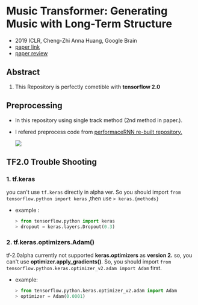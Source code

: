# Music Transformer: Generating Music with Long-Term Structure

- 2019 ICLR, Cheng-Zhi Anna Huang, Google Brain
- [paper link](https://arxiv.org/abs/1809.04281) 
- [paper review](https://github.com/SSUHan/PaparReviews/issues/13)

## Abstract

1. This Repository is perfectly cometible with **tensorflow 2.0**

## Preprocessing

* In this repository using single track method (2nd method in paper.).

* I refered preprocess code from [performaceRNN re-built repository.](https://github.com/djosix/Performance-RNN-PyTorch) 

  ![](https://user-images.githubusercontent.com/11185336/51083282-cddfc300-175a-11e9-9341-4a9042b17c19.png)



## TF2.0 Trouble Shooting

### 1. tf.keras

 you can't use `tf.keras` directly in alpha ver. So you should import `from tensorflow.python import keras` ,then use `> keras.{methods}` 

* example : 

  ```python
  > from tensorflow.python import keras 
  > dropout = keras.layers.Dropout(0.3)
  ```



### 2. tf.keras.optimizers.Adam() 

tf-2.0alpha currently not supported **keras.optimizers** as **version 2.** so, you can't use **optimizer.apply_gradients()**. So, you should import `from tensorflow.python.keras.optimizer_v2.adam import Adam` first.

* example:

  ```python
  > from tensorflow.python.keras.optimizer_v2.adam import Adam
  > optimizer = Adam(0.0001)
  ```